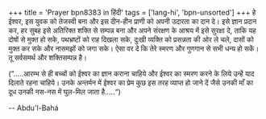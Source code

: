 +++
title = 'Prayer bpn8383 in हिंदी'
tags = ['lang-hi', 'bpn-unsorted']
+++
हे ईश्वर, इस युवक को तेजस्वी बना और इस दीन-हीन प्राणी को अपनी उदारता का दान दे। इसे ज्ञान प्रदान कर, हर सुबह इसे अतिरिक्त शक्ति से सम्पन्न बना और अपने संरक्षण के आश्रय में इसे सुरक्षा दे, ताकि यह दोषों से मुक्त हो सके, पथभ्रष्टों को राह दिखला सके, दुःखी व्यक्ति को प्रसन्नता की ओर ले चले, दासों को मुक्त कर सके और नासमझों को जगा सके। ऐसा वर दे कि तेरे स्मरण और गुणगान से सभी धन्य हो सकें। तू सर्वसमर्थ और शक्तिसम्पन्न है।
 
(”.....आरम्भ से ही बच्चों को ईश्वर का ज्ञान कराना चाहिये और ईश्वर का स्मरण करने के लिये उन्हें याद दिलाते रहना चाहिये। उनके अन्तर्मन में ईश्वर का प्रेम कुछ इस तरह व्याप्त हो जाने दें जैसे उनकी माँ का दूध उनकी नस-नस में घुल-मिल जाता है.....“)

-- Abdu'l-Bahá
